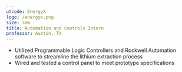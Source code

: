 ```yaml
---
utcode: EnergyX
logo: /energyx.png
size: 3em
title: Automation and Controls Intern
professor: Austin, TX
---
```

- Utilized Programmable Logic Controllers and Rockwell Automation software to streamline the lithium extraction process
- Wired and tested a control panel to meet prototype specifications